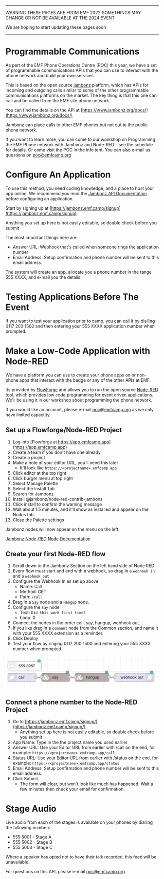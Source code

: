 * * *
WARNING THESE PAGES ARE FROM EMF 2022 SOMETHINGS MAY CHANGE OR NOT BE AVAILABLE AT THE 2024 EVENT

We are hoping to start updating these pages soon
* * *

# Programmable Communications

As part of the EMF Phone Operations Centre (POC) this year, we have a set of programmable
communications APIs that you can use to interact with the phone network and build your own
services.

This is based on the open source [jambonz](https://www.jambonz.org) platform, which has APIs for incoming
and outgoing calls similar to some of the other programmable communications platforms on the
market. The key thing is that this one can call and be called from the EMF site phone network.

You can find the details on the API at [https://www.jambonz.org/docs/](https://www.jambonz.org/docs/)


Jambonz can place calls to other EMF phones but not out to the public phone network.


If you want to learn more, you can come to our workshop on Programming the EMF Phone network
with Jambonz and Node-RED - see the schedule for details. Or come visit the POC in the info
tent. You can also e-mail us questions on poc@emfcamp.org

# Configure An Application
To use this method, you need coding knowledge, and a place to host your app online. We recommend you read the [Jambonz API Documentation](https://www.jambonz.org/docs/) before configuring an application.

Start by signing up at [https://jambonz.emf.camp/signup](https://jambonz.emf.camp/signup).

Anything you set up here is not easily editable, so double check before you submit

The most important things here are:

* Answer URL: Webhook that's called when someone rings the application number
* Email Address:  Setup confirmation and phone number will be sent to this email address.

The system will create an app, allocate you a phone number in the range 555 XXXX, and e-mail you the details.



# Testing Applications Before The Event
If you want to test your application prior to camp, you can call it by dialling 0117 200 1500
and then entering your 555 XXXX application number when prompted.

# Make a Low-Code Application with Node-RED

We have a platform you can use to create your phone apps on or non-phone apps that interact
with the badge or any of the other APIs at EMF. 

Its provided by [FlowForge](https://flowforge.com) and allows you to run the open source
[Node-RED](https://nodered.org) tool, which provides low code programming for event driven
applications. We'll be using it in our workshop about programming the phone network.

If you would like an account, please e-mail poc@emfcamp.org as we only have limited capactity.


## Set up a Flowforge/Node-RED Project
1. Log into [Flowforge at https://app.emfcamp.app](https://app.emfcamp.app)
1. Create a team if you don't have one already
1. Create a project
1. Make a note of your editor URL, you'll need this later
	* It'll look like `https://<projectname>.emfcamp.app`
1. Click editor at the top right
1. Click burger menu at top right
1. Select Manage Palette
1. Select the Install Tab
1. Search for Jambonz
1. Install @jambonz/node-red-contrib-jambonz
1. Click install to confirm the warning message
1. Wait about 1.5 minutes, and it'll show as installed and appear on the Nodes tab.
1. Close the Palette settings

Jambonz nodes will now appear on the menu on the left.

[Jambonz Node-RED Node Documentation](https://flows.nodered.org/node/@jambonz/node-red-contrib-jambonz)

## Create your first Node-RED flow
1. Scroll down to the Jambonz Section on the left hand side of Node RED
2. Every flow must start and end with a webhook, so drag in a `webhook in` and a `webhook out`
3. Configure the Webhook In as set up above
	* Name: Call
	* Method: GET
	* Path: `/call`
4. Drag in a `Say` node and a `Hangup` node.
5. Configure the `Say` node
	* Text: `Did this work first time?`
	* Loop: 0
6. Connect the nodes in the order call, say, hangup, webhook out.
7. If you like drag in a `comment` node from the Common section, and name it with your 555 XXXX extension as a reminder.
8. Click Deploy
9. Test your flow by ringing 0117 200 1500
and entering your 555 XXXX number when prompted.

![Example Node-RED Flow](node-red-flow.png)
	
## Connect a phone number to the Node-RED Project
1. Go to [https://jambonz.emf.camp/signup/](https://jambonz.emf.camp/signup/)
	* Anything set up here is not easily editable, so double check before you submit
1. App Name: Type in the the project name you used earlier
2. Answer URL: Use your Editor URL from earlier with /call on the end, for example: `https://<projectname>.emfcamp.app/call`
3. Status URL: Use your Editor URL from earlier with /status on the end, for example: `https://<projectname>.emfcamp.app/status` 
4. Email Address: Setup confirmation and phone number will be sent to this email address.
5. Click Submit.
	* The form will clear, but won't look like much has happened. Wait a few minutes then check your email for confirmation.





# Stage Audio

Live audio from each of the stages is available on your phones by dialling the following numbers:

* 555 5001 - Stage A
* 555 5002 - Stage B
* 555 5003 - Stage C

Where a speaker has opted not to have their talk recorded, this feed will be unavailable.

For questions on this API, please e-mail poc@emfcamp.org
